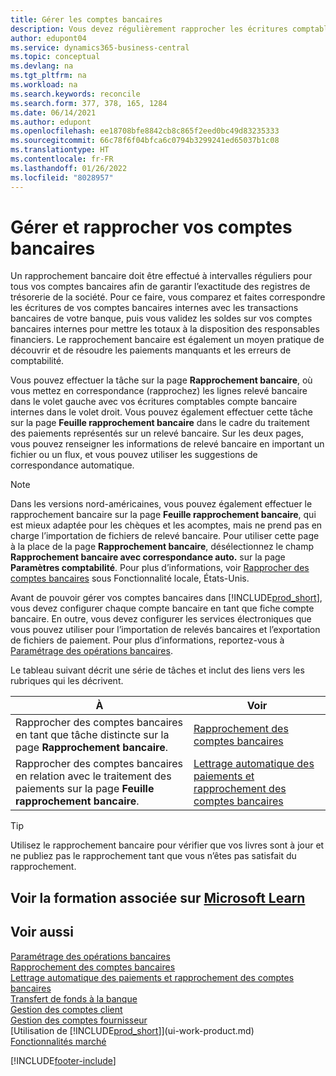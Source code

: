```yaml
---
title: Gérer les comptes bancaires
description: Vous devez régulièrement rapprocher les écritures comptables bancaires avec les transactions bancaires associées à vos comptes bancaires.
author: edupont04
ms.service: dynamics365-business-central
ms.topic: conceptual
ms.devlang: na
ms.tgt_pltfrm: na
ms.workload: na
ms.search.keywords: reconcile
ms.search.form: 377, 378, 165, 1284
ms.date: 06/14/2021
ms.author: edupont
ms.openlocfilehash: ee18708bfe8842cb8c865f2eed0bc49d83235333
ms.sourcegitcommit: 66c78f6f04bfca6c0794b3299241ed65037b1c08
ms.translationtype: HT
ms.contentlocale: fr-FR
ms.lasthandoff: 01/26/2022
ms.locfileid: "8028957"
---
```

# <a name="manage-and-reconcile-your-bank-accounts"></a>Gérer et rapprocher vos comptes bancaires

Un rapprochement bancaire doit être effectué à intervalles réguliers pour tous vos comptes bancaires afin de garantir l’exactitude des registres de trésorerie de la société. Pour ce faire, vous comparez et faites correspondre les écritures de vos comptes bancaires internes avec les transactions bancaires de votre banque, puis vous validez les soldes sur vos comptes bancaires internes pour mettre les totaux à la disposition des responsables financiers. Le rapprochement bancaire est également un moyen pratique de découvrir et de résoudre les paiements manquants et les erreurs de comptabilité.

Vous pouvez effectuer la tâche sur la page **Rapprochement bancaire**, où vous mettez en correspondance (rapprochez) les lignes relevé bancaire dans le volet gauche avec vos écritures comptables compte bancaire internes dans le volet droit. Vous pouvez également effectuer cette tâche sur la page **Feuille rapprochement bancaire** dans le cadre du traitement des paiements représentés sur un relevé bancaire. Sur les deux pages, vous pouvez renseigner les informations de relevé bancaire en important un fichier ou un flux, et vous pouvez utiliser les suggestions de correspondance automatique.

> [!NOTE]  
> Dans les versions nord-américaines, vous pouvez également effectuer le rapprochement bancaire sur la page **Feuille rapprochement bancaire**, qui est mieux adaptée pour les chèques et les acomptes, mais ne prend pas en charge l’importation de fichiers de relevé bancaire. Pour utiliser cette page à la place de la page **Rapprochement bancaire**, désélectionnez le champ **Rapprochement bancaire avec correspondance auto.** sur la page **Paramètres comptabilité**. Pour plus d’informations, voir [Rapprocher des comptes bancaires](LocalFunctionality/UnitedStates/how-to-reconcile-bank-accounts.md) sous Fonctionnalité locale, États-Unis.

Avant de pouvoir gérer vos comptes bancaires dans [!INCLUDE[prod_short](includes/prod_short.md)], vous devez configurer chaque compte bancaire en tant que fiche compte bancaire. En outre, vous devez configurer les services électroniques que vous pouvez utiliser pour l’importation de relevés bancaires et l’exportation de fichiers de paiement. Pour plus d’informations, reportez-vous à [Paramétrage des opérations bancaires](bank-setup-banking.md).

Le tableau suivant décrit une série de tâches et inclut des liens vers les rubriques qui les décrivent.

| À | Voir |
| --- | --- |
| Rapprocher des comptes bancaires en tant que tâche distincte sur la page **Rapprochement bancaire**. |[Rapprochement des comptes bancaires](bank-how-reconcile-bank-accounts-separately.md) |
| Rapprocher des comptes bancaires en relation avec le traitement des paiements sur la page **Feuille rapprochement bancaire**. |[Lettrage automatique des paiements et rapprochement des comptes bancaires](receivables-apply-payments-auto-reconcile-bank-accounts.md) |

> [!TIP]
> Utilisez le rapprochement bancaire pour vérifier que vos livres sont à jour et ne publiez pas le rapprochement tant que vous n’êtes pas satisfait du rapprochement.

## <a name="see-related-training-at-microsoft-learn"></a>Voir la formation associée sur [Microsoft Learn](/learn/paths/reconcile-bank-accounts-dynamics-365-business-central/)

## <a name="see-also"></a>Voir aussi

[Paramétrage des opérations bancaires](bank-setup-banking.md)  
[Rapprochement des comptes bancaires](bank-how-reconcile-bank-accounts-separately.md)  
[Lettrage automatique des paiements et rapprochement des comptes bancaires](receivables-apply-payments-auto-reconcile-bank-accounts.md)  
[Transfert de fonds à la banque](bank-how-transfer-bank-funds.md)  
[Gestion des comptes client](receivables-manage-receivables.md)  
[Gestion des comptes fournisseur](payables-manage-payables.md)  
[Utilisation de [!INCLUDE[prod_short](includes/prod_short.md)]](ui-work-product.md)  
[Fonctionnalités marché](ui-across-business-areas.md)


[!INCLUDE[footer-include](includes/footer-banner.md)]